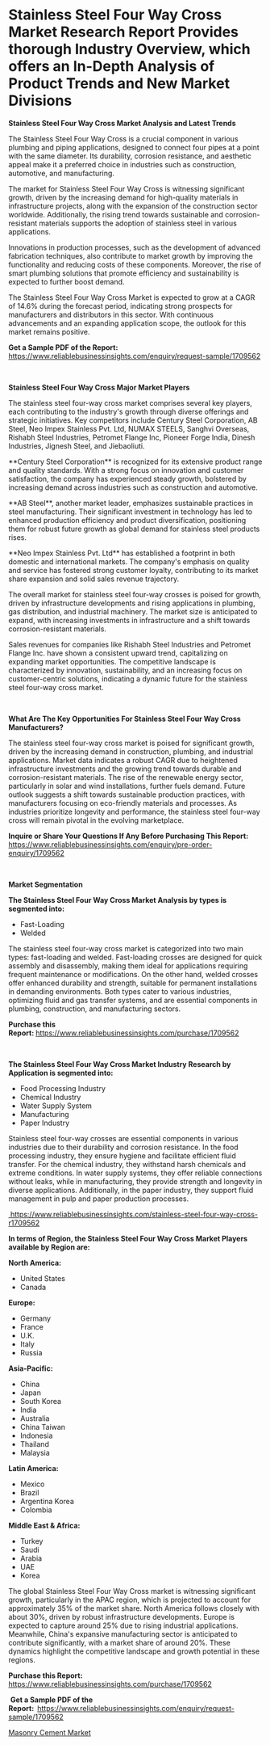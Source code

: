 <p><h1>Stainless Steel Four Way Cross Market Research Report Provides thorough Industry Overview, which offers an In-Depth Analysis of Product Trends and New Market Divisions</h1></p><p><strong>Stainless Steel Four Way Cross Market Analysis and Latest Trends</strong></p>
<p><p>The Stainless Steel Four Way Cross is a crucial component in various plumbing and piping applications, designed to connect four pipes at a point with the same diameter. Its durability, corrosion resistance, and aesthetic appeal make it a preferred choice in industries such as construction, automotive, and manufacturing. </p><p>The market for Stainless Steel Four Way Cross is witnessing significant growth, driven by the increasing demand for high-quality materials in infrastructure projects, along with the expansion of the construction sector worldwide. Additionally, the rising trend towards sustainable and corrosion-resistant materials supports the adoption of stainless steel in various applications.</p><p>Innovations in production processes, such as the development of advanced fabrication techniques, also contribute to market growth by improving the functionality and reducing costs of these components. Moreover, the rise of smart plumbing solutions that promote efficiency and sustainability is expected to further boost demand.</p><p>The Stainless Steel Four Way Cross Market is expected to grow at a CAGR of 14.6% during the forecast period, indicating strong prospects for manufacturers and distributors in this sector. With continuous advancements and an expanding application scope, the outlook for this market remains positive.</p></p>
<p><strong>Get a Sample PDF of the Report:&nbsp;</strong> <a href="https://www.reliablebusinessinsights.com/enquiry/request-sample/1709562?utm_campaign=2734&utm_medium=2&utm_source=Github&utm_content=ia&utm_term=27032025&utm_id=stainless-steel-four-way-cross">https://www.reliablebusinessinsights.com/enquiry/request-sample/1709562</a></p>
<p>&nbsp;</p>
<p><strong>Stainless Steel Four Way Cross Major Market Players</strong></p>
<p><p>The stainless steel four-way cross market comprises several key players, each contributing to the industry's growth through diverse offerings and strategic initiatives. Key competitors include Century Steel Corporation, AB Steel, Neo Impex Stainless Pvt. Ltd, NUMAX STEELS, Sanghvi Overseas, Rishabh Steel Industries, Petromet Flange Inc, Pioneer Forge India, Dinesh Industries, Jignesh Steel, and Jiebaoliuti.</p><p>**Century Steel Corporation** is recognized for its extensive product range and quality standards. With a strong focus on innovation and customer satisfaction, the company has experienced steady growth, bolstered by increasing demand across industries such as construction and automotive.</p><p>**AB Steel**, another market leader, emphasizes sustainable practices in steel manufacturing. Their significant investment in technology has led to enhanced production efficiency and product diversification, positioning them for robust future growth as global demand for stainless steel products rises.</p><p>**Neo Impex Stainless Pvt. Ltd** has established a footprint in both domestic and international markets. The company's emphasis on quality and service has fostered strong customer loyalty, contributing to its market share expansion and solid sales revenue trajectory.</p><p>The overall market for stainless steel four-way crosses is poised for growth, driven by infrastructure developments and rising applications in plumbing, gas distribution, and industrial machinery. The market size is anticipated to expand, with increasing investments in infrastructure and a shift towards corrosion-resistant materials.</p><p>Sales revenues for companies like Rishabh Steel Industries and Petromet Flange Inc. have shown a consistent upward trend, capitalizing on expanding market opportunities. The competitive landscape is characterized by innovation, sustainability, and an increasing focus on customer-centric solutions, indicating a dynamic future for the stainless steel four-way cross market.</p></p>
<p>&nbsp;</p>
<p><strong>What Are The Key Opportunities For Stainless Steel Four Way Cross Manufacturers?</strong></p>
<p><p>The stainless steel four-way cross market is poised for significant growth, driven by the increasing demand in construction, plumbing, and industrial applications. Market data indicates a robust CAGR due to heightened infrastructure investments and the growing trend towards durable and corrosion-resistant materials. The rise of the renewable energy sector, particularly in solar and wind installations, further fuels demand. Future outlook suggests a shift towards sustainable production practices, with manufacturers focusing on eco-friendly materials and processes. As industries prioritize longevity and performance, the stainless steel four-way cross will remain pivotal in the evolving marketplace.</p></p>
<p><strong>Inquire or Share Your Questions If Any Before Purchasing This Report:</strong> <a href="https://www.reliablebusinessinsights.com/enquiry/pre-order-enquiry/1709562?utm_campaign=2734&utm_medium=2&utm_source=Github&utm_content=ia&utm_term=27032025&utm_id=stainless-steel-four-way-cross">https://www.reliablebusinessinsights.com/enquiry/pre-order-enquiry/1709562</a></p>
<p>&nbsp;</p>
<p><strong>Market Segmentation</strong></p>
<p><strong>The Stainless Steel Four Way Cross Market Analysis by types is segmented into:</strong></p>
<p><ul><li>Fast-Loading</li><li>Welded</li></ul></p>
<p><p>The stainless steel four-way cross market is categorized into two main types: fast-loading and welded. Fast-loading crosses are designed for quick assembly and disassembly, making them ideal for applications requiring frequent maintenance or modifications. On the other hand, welded crosses offer enhanced durability and strength, suitable for permanent installations in demanding environments. Both types cater to various industries, optimizing fluid and gas transfer systems, and are essential components in plumbing, construction, and manufacturing sectors.</p></p>
<p><strong>Purchase this Report:&nbsp;</strong><a href="https://www.reliablebusinessinsights.com/purchase/1709562?utm_campaign=2734&utm_medium=2&utm_source=Github&utm_content=ia&utm_term=27032025&utm_id=stainless-steel-four-way-cross">https://www.reliablebusinessinsights.com/purchase/1709562</a></p>
<p>&nbsp;</p>
<p><strong>The Stainless Steel Four Way Cross Market Industry Research by Application is segmented into:</strong></p>
<p><ul><li>Food Processing Industry</li><li>Chemical Industry</li><li>Water Supply System</li><li>Manufacturing</li><li>Paper Industry</li></ul></p>
<p><p>Stainless steel four-way crosses are essential components in various industries due to their durability and corrosion resistance. In the food processing industry, they ensure hygiene and facilitate efficient fluid transfer. For the chemical industry, they withstand harsh chemicals and extreme conditions. In water supply systems, they offer reliable connections without leaks, while in manufacturing, they provide strength and longevity in diverse applications. Additionally, in the paper industry, they support fluid management in pulp and paper production processes.</p></p>
<p><a href="https://www.reliablebusinessinsights.com/stainless-steel-four-way-cross-r1709562?utm_campaign=2734&utm_medium=2&utm_source=Github&utm_content=ia&utm_term=27032025&utm_id=stainless-steel-four-way-cross">&nbsp;https://www.reliablebusinessinsights.com/stainless-steel-four-way-cross-r1709562</a></p>
<p><strong>In terms of Region, the Stainless Steel Four Way Cross Market Players available by Region are:</strong></p>
<p>
    <p> <strong> North America: </strong>
        <ul>
            <li>United States</li>
            <li>Canada</li>
        </ul>
        </p> 
    <p> <strong> Europe: </strong>
        <ul>
            <li>Germany</li>
            <li>France</li>
            <li>U.K.</li>
            <li>Italy</li>
            <li>Russia</li>
        </ul>
        </p> 
    <p> <strong> Asia-Pacific: </strong>
        <ul>
            <li>China</li>
            <li>Japan</li>
            <li>South Korea</li>
            <li>India</li>
            <li>Australia</li>
            <li>China Taiwan</li>
            <li>Indonesia</li>
            <li>Thailand</li>
            <li>Malaysia</li>
        </ul>
        </p> 
    <p> <strong> Latin America: </strong>
        <ul>
            <li>Mexico</li>
            <li>Brazil</li>
            <li>Argentina Korea</li>
            <li>Colombia</li>
        </ul>
        </p> 
    <p> <strong> Middle East & Africa: </strong>
        <ul>
            <li>Turkey</li>
            <li>Saudi</li>
            <li>Arabia</li>
            <li>UAE</li>
            <li>Korea</li>
        </ul>
    </p>
    </p>
<p><p>The global Stainless Steel Four Way Cross market is witnessing significant growth, particularly in the APAC region, which is projected to account for approximately 35% of the market share. North America follows closely with about 30%, driven by robust infrastructure developments. Europe is expected to capture around 25% due to rising industrial applications. Meanwhile, China's expansive manufacturing sector is anticipated to contribute significantly, with a market share of around 20%. These dynamics highlight the competitive landscape and growth potential in these regions.</p></p>
<p><strong>Purchase this Report: </strong><a href="https://www.reliablebusinessinsights.com/purchase/1709562?utm_campaign=2734&utm_medium=2&utm_source=Github&utm_content=ia&utm_term=27032025&utm_id=stainless-steel-four-way-cross">https://www.reliablebusinessinsights.com/purchase/1709562</a></p>
<p>&nbsp;<strong>Get a Sample PDF of the Report:&nbsp;&nbsp;</strong><a href="https://www.reliablebusinessinsights.com/enquiry/request-sample/1709562?utm_campaign=2734&utm_medium=2&utm_source=Github&utm_content=ia&utm_term=27032025&utm_id=stainless-steel-four-way-cross">https://www.reliablebusinessinsights.com/enquiry/request-sample/1709562</a></p>
<p><strong></strong></p>
<p><p><a href="https://github.com/alasmyayock/Market-Research-Report-List-1/blob/main/masonry-cement-market.md?utm_campaign=2734&utm_medium=2&utm_source=Github&utm_content=ia&utm_term=27032025&utm_id=stainless-steel-four-way-cross">Masonry Cement Market</a></p></p>